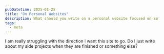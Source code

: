 ```yaml
---
pubDatetime: 2025-01-28
title: "On Personal Websites"
description: What should you write on a personal website focused on software engineering?
tags:
  - meta
---
```


I am really struggling with the direction I want this site to go. Do I just write about my side projects when they are finished or something else?
